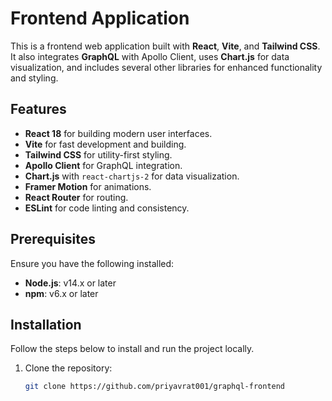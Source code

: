 # Frontend Application

This is a frontend web application built with **React**, **Vite**, and **Tailwind CSS**. It also integrates **GraphQL** with Apollo Client, uses **Chart.js** for data visualization, and includes several other libraries for enhanced functionality and styling.

## Features

- **React 18** for building modern user interfaces.
- **Vite** for fast development and building.
- **Tailwind CSS** for utility-first styling.
- **Apollo Client** for GraphQL integration.
- **Chart.js** with `react-chartjs-2` for data visualization.
- **Framer Motion** for animations.
- **React Router** for routing.
- **ESLint** for code linting and consistency.

## Prerequisites

Ensure you have the following installed:

- **Node.js**: v14.x or later
- **npm**: v6.x or later

## Installation

Follow the steps below to install and run the project locally.

1. Clone the repository:

   ```bash
   git clone https://github.com/priyavrat001/graphql-frontend
